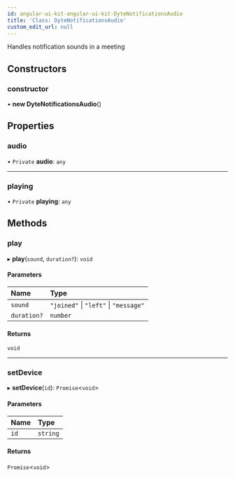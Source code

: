 ```yaml
---
id: angular-ui-kit-angular-ui-kit-DyteNotificationsAudio
title: 'Class: DyteNotificationsAudio'
custom_edit_url: null
---
```


Handles notification sounds in a meeting

## Constructors

### constructor

• **new DyteNotificationsAudio**()

## Properties

### audio

• `Private` **audio**: `any`

___

### playing

• `Private` **playing**: `any`

## Methods

### play

▸ **play**(`sound`, `duration?`): `void`

#### Parameters

| Name | Type |
| :------ | :------ |
| `sound` | ``"joined"`` \| ``"left"`` \| ``"message"`` |
| `duration?` | `number` |

#### Returns

`void`

___

### setDevice

▸ **setDevice**(`id`): `Promise`\<`void`\>

#### Parameters

| Name | Type |
| :------ | :------ |
| `id` | `string` |

#### Returns

`Promise`\<`void`\>

<head>
	<title>Angular UI Kit Class: DyteNotificationsAudio</title>
	<meta name="description" content="Explore the Notifications Audio class in Dyte's Angular UI Kit Reference for detailed information."/>
</head>
